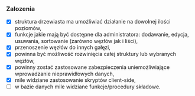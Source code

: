 ### Zalozenia
- [x]   struktura drzewiasta ma umożliwiać działanie na dowolnej ilości poziomów, 
- [x]   funkcje jakie mają być dostępne dla administratora: dodawanie, edycja, usuwania, sortowanie (zarówno węzłów jak i liści), 
- [x]   przenoszenie węzłów do innych gałęzi,
- [x]   powinna być możliwość rozwinięcia całej struktury lub wybranych węzłów,
- [x]   powinny zostać zastosowane zabezpieczenia uniemożliwiające wprowadzanie nieprawidłowych danych,
- [x]   mile widziane zastosowanie skryptów client-side,
- [ ]   w bazie danych mile widziane funkcje/procedury składowe.
